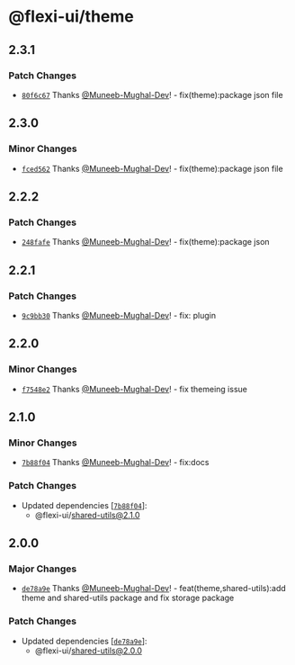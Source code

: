 # @flexi-ui/theme

## 2.3.1

### Patch Changes

- [`80f6c67`](https://github.com/flexi-ui/flexi-ui/commit/80f6c6761f82fd90a2177c2a76a774185791a70a) Thanks [@Muneeb-Mughal-Dev](https://github.com/Muneeb-Mughal-Dev)! - fix(theme):package json file

## 2.3.0

### Minor Changes

- [`fced562`](https://github.com/flexi-ui/flexi-ui/commit/fced562c65f17a5f94cdfeb64f5764e21c1db067) Thanks [@Muneeb-Mughal-Dev](https://github.com/Muneeb-Mughal-Dev)! - fix(theme):package json file

## 2.2.2

### Patch Changes

- [`248fafe`](https://github.com/flexi-ui/flexi-ui/commit/248fafedb658bbd378938671614c6fc3e407a0e1) Thanks [@Muneeb-Mughal-Dev](https://github.com/Muneeb-Mughal-Dev)! - fix(theme):package json

## 2.2.1

### Patch Changes

- [`9c9bb30`](https://github.com/flexi-ui/flexi-ui/commit/9c9bb30aa7667a90dbbda906e67300ec0e98afe7) Thanks [@Muneeb-Mughal-Dev](https://github.com/Muneeb-Mughal-Dev)! - fix: plugin

## 2.2.0

### Minor Changes

- [`f7548e2`](https://github.com/flexi-ui/flexi-ui/commit/f7548e20c2db726d01f0ba51e7cecde7b440b381) Thanks [@Muneeb-Mughal-Dev](https://github.com/Muneeb-Mughal-Dev)! - fix themeing issue

## 2.1.0

### Minor Changes

- [`7b88f04`](https://github.com/flexi-ui/flexi-ui/commit/7b88f044e7d717e2333b2c22ac07325e4e864d84) Thanks [@Muneeb-Mughal-Dev](https://github.com/Muneeb-Mughal-Dev)! - fix:docs

### Patch Changes

- Updated dependencies [[`7b88f04`](https://github.com/flexi-ui/flexi-ui/commit/7b88f044e7d717e2333b2c22ac07325e4e864d84)]:
  - @flexi-ui/shared-utils@2.1.0

## 2.0.0

### Major Changes

- [`de78a9e`](https://github.com/flexi-ui/flexi-ui/commit/de78a9e88d7c1790fbd1a9c01ea0193708acfece) Thanks [@Muneeb-Mughal-Dev](https://github.com/Muneeb-Mughal-Dev)! - feat(theme,shared-utils):add theme and shared-utils package and fix storage package

### Patch Changes

- Updated dependencies [[`de78a9e`](https://github.com/flexi-ui/flexi-ui/commit/de78a9e88d7c1790fbd1a9c01ea0193708acfece)]:
  - @flexi-ui/shared-utils@2.0.0
